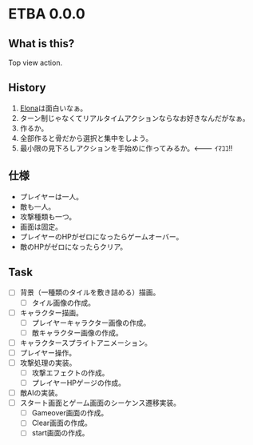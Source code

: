 # ETBA 0.0.0
## What is this?
Top view action.

## History

1. [Elona](http://ylvania.style.coocan.jp/elona_top.html)は面白いなぁ。
2. ターン制じゃなくてリアルタイムアクションならなお好きなんだがなぁ。
3. 作るか。
4. 全部作ると骨だから選択と集中をしよう。
5. 最小限の見下ろしアクションを手始めに作ってみるか。<--- ｲﾏｺｺ!!

## 仕様

* プレイヤーは一人。
* 敵も一人。
* 攻撃種類も一つ。
* 画面は固定。
* プレイヤーのHPがゼロになったらゲームオーバー。
* 敵のHPがゼロになったらクリア。

## Task

- [ ] 背景（一種類のタイルを敷き詰める）描画。
  - [ ] タイル画像の作成。
- [ ] キャラクター描画。
  - [ ] プレイヤーキャラクター画像の作成。
  - [ ] 敵キャラクター画像の作成。
- [ ] キャラクタースプライトアニメーション。
- [ ] プレイヤー操作。
- [ ] 攻撃処理の実装。
  - [ ] 攻撃エフェクトの作成。
  - [ ] プレイヤーHPゲージの作成。
- [ ] 敵AIの実装。
- [ ] スタート画面とゲーム画面のシーケンス遷移実装。
  - [ ] Gameover画面の作成。
  - [ ] Clear画面の作成。
  - [ ] start画面の作成。
